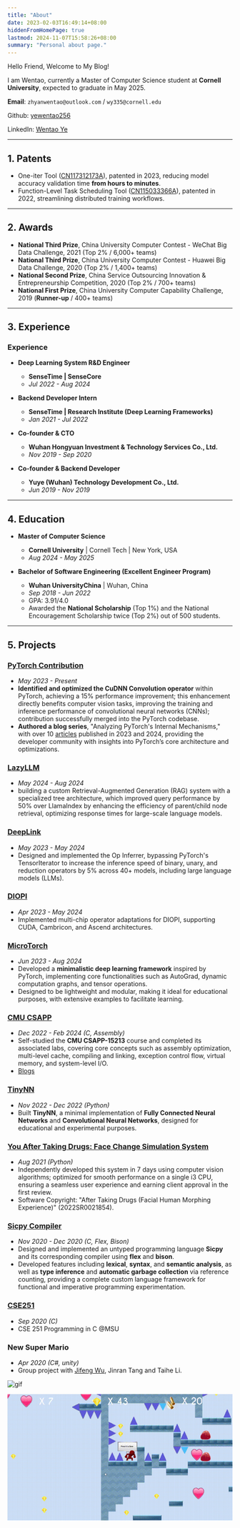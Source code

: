 ```yaml
---
title: "About"
date: 2023-02-03T16:49:14+08:00
hiddenFromHomePage: true
lastmod: 2024-11-07T15:58:26+08:00
summary: "Personal about page."
---
```


Hello Friend, Welcome to My Blog!

I am Wentao, currently a Master of Computer Science student at **Cornell University**, expected to graduate in May 2025.

**Email**: `zhyanwentao@outlook.com` / `wy335@cornell.edu`

Github: [yewentao256](https://github.com/yewentao256)

LinkedIn: [Wentao Ye](https://www.linkedin.com/in/yewentao/)

---

## 1. Patents

- One-iter Tool ([CN117312173A](https://patents.google.com/patent/CN117312173A/en?oq=CN117312173A)), patented in 2023, reducing model accuracy validation time **from hours to minutes**.
- Function-Level Task Scheduling Tool ([CN115033366A](https://patents.google.com/patent/CN115033366A/en)), patented in 2022, streamlining distributed training workflows.

---

## 2. Awards

- **National Third Prize**, China University Computer Contest - WeChat Big Data Challenge, 2021 (Top 2% / 6,000+ teams)
- **National Third Prize**, China University Computer Contest - Huawei Big Data Challenge, 2020 (Top 2% / 1,400+ teams)
- **National Second Prize**, China Service Outsourcing Innovation & Entrepreneurship Competition, 2020 (Top 2% / 700+ teams)
- **National First Prize**, China University Computer Capability Challenge, 2019 (**Runner-up** / 400+ teams)

---

## 3. Experience

### Experience

- **Deep Learning System R&D Engineer**  
  - **SenseTime | SenseCore**  
  - *Jul 2022 - Aug 2024*

- **Backend Developer Intern**  
  - **SenseTime | Research Institute (Deep Learning Frameworks)**  
  - *Jan 2021 - Jul 2022*

- **Co-founder & CTO**  
  - **Wuhan Hongyuan Investment & Technology Services Co., Ltd.**  
  - *Nov 2019 - Sep 2020*

- **Co-founder & Backend Developer**  
  - **Yuye (Wuhan) Technology Development Co., Ltd.**  
  - *Jun 2019 - Nov 2019*

---

## 4. Education

- **Master of Computer Science**  
  - **Cornell University** | Cornell Tech | New York, USA  
  - *Aug 2024 - May 2025*

- **Bachelor of Software Engineering (Excellent Engineer Program)**  
  - **Wuhan UniversityChina** | Wuhan, China
  - *Sep 2018 - Jun 2022*  
  - GPA: 3.91/4.0  
  - Awarded the **National Scholarship** (Top 1%) and the National Encouragement Scholarship twice (Top 2%) out of 500 students.

---

## 5. Projects

### [PyTorch Contribution](https://github.com/pytorch/pytorch/issues?q=author%3Ayewentao256)

- *May 2023 - Present*
- **Identified and optimized the CuDNN Convolution operator** within PyTorch, achieving a 15% performance improvement; this enhancement directly benefits computer vision tasks, improving the training and inference performance of convolutional neural networks (CNNs); contribution successfully merged into the PyTorch codebase.
- **Authored a blog series**, "Analyzing PyTorch's Internal Mechanisms," with over 10 [articles](https://wentao.site/categories/pytorch/) published in 2023 and 2024, providing the developer community with insights into PyTorch’s core architecture and optimizations.

### [LazyLLM](https://github.com/LazyAGI/LazyLLM/issues?q=author%3Ayewentao256+)

- *May 2024 - Aug 2024*
- building a custom Retrieval-Augmented Generation (RAG) system with a specialized tree architecture, which improved query performance by 50% over LlamaIndex by enhancing the efficiency of parent/child node retrieval, optimizing response times for large-scale language models.

### [DeepLink](https://github.com/DeepLink-org/deeplink.framework/issues?q=author%3Ayewentao256+)

- *May 2023 - May 2024*
- Designed and implemented the Op Inferrer, bypassing PyTorch's TensorIterator to increase the inference speed of binary, unary, and reduction operators by 5% across 40+ models, including large language models (LLMs).

### [DIOPI](https://github.com/DeepLink-org/DIOPI/issues?q=author%3Ayewentao256+)

- *Apr 2023 - May 2024*
- Implemented multi-chip operator adaptations for DIOPI, supporting CUDA, Cambricon, and Ascend architectures.

### [MicroTorch](https://github.com/yewentao256/MicroTorch)

- *Jun 2023 - Aug 2024*
- Developed a **minimalistic deep learning framework** inspired by PyTorch, implementing core functionalities such as AutoGrad, dynamic computation graphs, and tensor operations.
- Designed to be lightweight and modular, making it ideal for educational purposes, with extensive examples to facilitate learning.

### [CMU CSAPP](https://github.com/yewentao256/CSAPP_15213)

- *Dec 2022 - Feb 2024 (C, Assembly)*
- Self-studied the **CMU CSAPP-15213** course and completed its associated labs, covering core concepts such as assembly optimization, multi-level cache, compiling and linking, exception control flow, virtual memory, and system-level I/O.
- [Blogs](https://wentao.site/categories/csapp/)

### [TinyNN](https://github.com/yewentao256/TinyNN)

- *Nov 2022 - Dec 2022 (Python)*
- Built **TinyNN**, a minimal implementation of **Fully Connected Neural Networks** and **Convolutional Neural Networks**, designed for educational and experimental purposes.

### [You After Taking Drugs: Face Change Simulation System](https://github.com/yewentao256/You-after-taking-drugs)

- *Aug 2021 (Python)*
- Independently developed this system in 7 days using computer vision algorithms; optimized for smooth performance on a single i3 CPU, ensuring a seamless user experience and earning client approval in the first review.
- Software Copyright: "After Taking Drugs (Facial Human Morphing Experience)" (2022SR0021854).

### [Sicpy Compiler](https://github.com/yewentao256/sicpy)

- *Nov 2020 - Dec 2020 (C, Flex, Bison)*
- Designed and implemented an untyped programming language **Sicpy** and its corresponding compiler using **flex** and **bison**.
- Developed features including **lexical**, **syntax**, and **semantic analysis**, as well as **type inference** and **automatic garbage collection** via reference counting, providing a complete custom language framework for functional and imperative programming experimentation.

### [CSE251](https://github.com/yewentao256/CSE251)

- *Sep 2020 (C)*
- CSE 251 Programming in C @MSU

### New Super Mario

- *Apr 2020 (C#, unity)*
- Group project with [Jifeng Wu](https://github.com/jifengwu2k), Jinran Tang and Taihe Li.

![gif](resources/mario.gif)

![gif](resources/mario2.gif)
